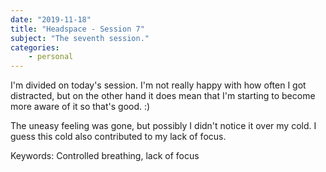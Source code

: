 ```yaml
---
date: "2019-11-18"
title: "Headspace - Session 7"
subject: "The seventh session."
categories:
    - personal
---
```

I'm divided on today's session. I'm not really happy with how often I got distracted, but on the other hand it does mean that I'm starting to become more aware of it so that's good. :)

The uneasy feeling was gone, but possibly I didn't notice it over my cold. I guess this cold also contributed to my lack of focus.

Keywords:
Controlled breathing, lack of focus